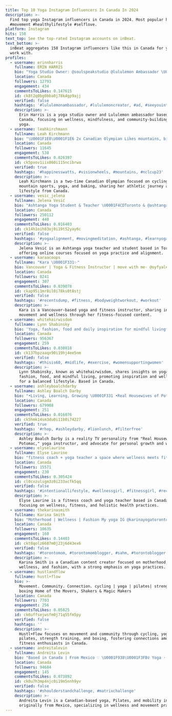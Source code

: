 ```yaml
---
title: Top 10 Yoga Instagram Influencers In Canada In 2024
description: >-
  Find top yoga Instagram influencers in Canada in 2024. Most popular hashtags:
  #movement #healthylifestyle #selflove.
platform: Instagram
hits: 158
text_top: See the top-rated Instagram accounts on inBeat.
text_bottom: >-
  inBeat aggregates 158 Instagram influencers like this in Canada for you to
  work with.
profiles:
  - username: erinnharris
    fullname: ERIN HARRIS
    bio: "Yoga Studio Owner: @soulspeakstudio @lululemon Ambassador \U0001F64F\U0001F3FD"
    location: Canada
    followers: 12793
    engagement: 434
    commentsToLikes: 0.147615
    id: ck8t2q0bg0bba0j78k4gp9ajj
    verified: false
    hashtags: '#lululemonambassador, #lululemoncreator, #ad, #seeyouinthesouth'
    description: >-
      Erin Harris is a yoga studio owner and Lululemon ambassador based in
      Canada, focusing on wellness, mindfulness, and community-building through
      yoga.
  - username: leahkirchmann
    fullname: Leah Kirchmann
    bio: "\U0001F1E8\U0001F1E6 2x Canadian Olympian Likes mountains, bikes, yoga & baking \U0001F3D4\U0001F6B4‍♀️\U0001F9C1"
    location: Canada
    followers: 11645
    engagement: 538
    commentsToLikes: 0.026397
    id: ck5pvov1iix860i115ncibrwa
    verified: true
    hashtags: '#happinesswatts, #visionwheels, #mountains, #nclcup23'
    description: >-
      Leah Kirchmann is a two-time Canadian Olympian focused on cycling,
      mountain sports, yoga, and baking, sharing her athletic journey and
      lifestyle from Canada.
  - username: vesic_jelena
    fullname: Jelena Vesić
    bio: "Ashtanga Yoga Student & Teacher \U0001F4CDToronto & @ashtangatoronto #adoptdontshop mom to Boksi & Khani \U0001F981\U0001F42D Online Courses ⤸"
    location: Canada
    followers: 250112
    engagement: 440
    commentsToLikes: 0.016403
    id: ck14h1oih83oj0i19t52yay6c
    verified: false
    hashtags: '#yogaalignment, #movingmeditation, #ashtanga, #learnyoga'
    description: >-
      Jelena Vesić is an Ashtanga yoga teacher and student based in Toronto,
      offering online courses focused on yoga practice and alignment.
  - username: karaacoops
    fullname: "Kara \U0001F331✨"
    bio: Vancouver | Yoga & Fitness Instructor | move with me- @oyfyaletown
    location: Canada
    followers: 8241
    engagement: 307
    commentsToLikes: 0.039078
    id: ckap95i1mr8il0i78ks0t8stj
    verified: false
    hashtags: '#recentsdump, #fitness, #bodyweightworkout, #workout'
    description: >-
      Kara is a Vancouver-based yoga and fitness instructor, sharing insights on
      movement and wellness through her fitness-focused content.
  - username: whitehairwisdom
    fullname: Lynn Shabinsky
    bio: 'Yoga, fashion, food and daily inspiration for mindful living✨'
    location: Canada
    followers: 956367
    engagement: 259
    commentsToLikes: 0.030818
    id: ck137bpzaaqx90i19hj4ee5nm
    verified: false
    hashtags: '#thisis60, #midlife, #exercise, #womensupportingwomen'
    description: >-
      Lynn Shabinsky, known as whitehairwisdom, shares insights on yoga,
      fashion, food, and mindful living, promoting inspiration and well-being
      for a balanced lifestyle. Based in Canada.
  - username: ashleyboalchdarby
    fullname: Ashley Boalch Darby
    bio: "•Living, Learning, Growing \U0001F331 •Real Housewives of Potomac #rhop \U0001F338 • #GnA #gizellenashley coming soon ✨ •RYT 200 Yoga guide\U0001F549 \"Coffee & Love\" w @cazgod"
    location: Canada
    followers: 679908
    engagement: 251
    commentsToLikes: 0.016076
    id: ck5hmk14sm3du0i11b0i74227
    verified: true
    hashtags: '#rhop, #ashleydarby, #lionlunch, #filterfree'
    description: >-
      Ashley Boalch Darby is a reality TV personality from "Real Housewives of
      Potomac," yoga instructor, and advocate for personal growth and wellness.
  - username: elyselaurine
    fullname: Elyse Laurine
    bio: "fitness coach + yoga teacher a space where wellness meets fitness✨ @youcanbeam athlete ~ elyse10 \U0001FAF6\U0001F3FC my links & things ↓"
    location: Canada
    followers: 15571
    engagement: 230
    commentsToLikes: 0.305424
    id: cl0cxzulsgm3z0i233xcfk5qq
    verified: false
    hashtags: '#intentionallifestyle, #wellnessgirl, #fitnessgirl, #recipe'
    description: >-
      Elyse Laurine is a fitness coach and yoga teacher based in Canada,
      focusing on wellness, fitness, and holistic health practices.
  - username: thekarinasmith
    fullname: Karina Smith
    bio: "Motherhood | Wellness | Fashion My yoga IG @karinayogatoronto \U0001F4E7 themodernentity@gmail.com \U0001F1E8\U0001F1E6"
    location: Canada
    followers: 10635
    engagement: 160
    commentsToLikes: 0.14403
    id: ckt8qolz6687m0j23j6d43ex6
    verified: false
    hashtags: '#torontomom, #torontomomblogger, #sahm, #torontoblogger'
    description: >-
      Karina Smith is a Canadian content creator focused on motherhood,
      wellness, and fashion, with a strong emphasis on yoga practices.
  - username: hustlandflow
    fullname: hustl+flow
    bio: >-
      Movement. Community. Connection. cycling | yoga | pilates| strength |
      boxing Home of the Movers, Shakers & Magic Makers
    location: Canada
    followers: 7703
    engagement: 256
    commentsToLikes: 0.05825
    id: ck6uffsejwsfm0j71q55fm5py
    verified: false
    hashtags: ''
    description: >-
      Hustl+Flow focuses on movement and community through cycling, yoga,
      pilates, strength training, and boxing, fostering connections among
      fitness enthusiasts in Canada.
  - username: andreitalevin
    fullname: Andreita Levin
    bio: "Based in Canada | From Mexico ♡ \U0001F938\U0001F3FB‍♀️ Yoga · Pilates · Mobility Instructor ☼ ➵ Wanderluster ✈️ \U0001F310 Practice with me! \U0001F31F Free Trial ↓"
    location: Canada
    followers: 94684
    engagement: 145
    commentsToLikes: 0.073892
    id: ck0u7h3mp4njc0i19m5nnh9yv
    verified: false
    hashtags: '#shoulderstandchallenge, #matrixchallenge'
    description: >-
      Andreita Levin is a Canadian-based yoga, Pilates, and mobility instructor
      originally from Mexico, specializing in wellness and movement practices.
---
```


